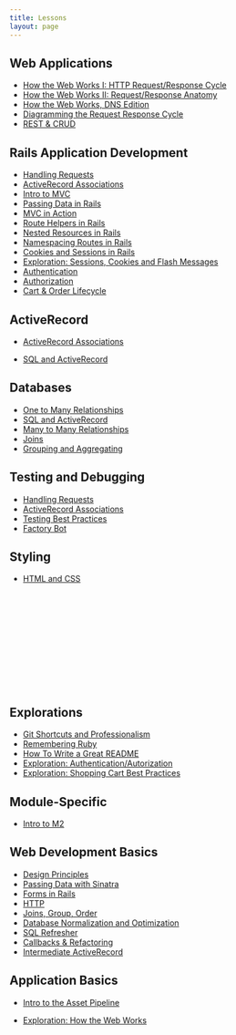 ```yaml
---
title: Lessons
layout: page
---
```


## Web Applications

* [How the Web Works I: HTTP Request/Response Cycle](./how_the_web_works_http)
* [How the Web Works II: Request/Response Anatomy](./request_response_anatomy)
* [How the Web Works, DNS Edition](../misc/lessons/how_the_web_works_dns)
* [Diagramming the Request Response Cycle](./diagramming_request_response_cycle)
* [REST & CRUD](./restful_routes_and_crud)

## Rails Application Development

* [Handling Requests](./handling_requests)
* [ActiveRecord Associations](./active_record_associations)
* [Intro to MVC](./intro_to_mvc)
* [Passing Data in Rails](./passing_data_in_rails)
* [MVC in Action](./mvc_in_action)
* [Route Helpers in Rails](./route_helpers)
* [Nested Resources in Rails](./nested_resources)
* [Namespacing Routes in Rails](./namespacing)
* [Cookies and Sessions in Rails](./cookies_sessions_in_rails)
* [Exploration: Sessions, Cookies and Flash Messages](../misc/sessions_cookies_and_flashes)
* [Authentication](./authentication)
* [Authorization](./authorization)
* [Cart & Order Lifecycle](./cart_implementation)

## ActiveRecord

* [ActiveRecord Associations](./active_record_associations)
- [SQL and ActiveRecord](./sql_and_active_record)

## Databases

- [One to Many Relationships](./one_to_many_relationships)
- [SQL and ActiveRecord](./sql_and_active_record)
- [Many to Many Relationships](./many_to_many)
- [Joins](./joins)
- [Grouping and Aggregating](./grouping_and_aggregating)

## Testing and Debugging

* [Handling Requests](./handling_requests)
* [ActiveRecord Associations](./active_record_associations)
* [Testing Best Practices](./testing_best_practices)
* [Factory Bot](./factory_bot)

## Styling

* [HTML and CSS](./html_and_css)



<br>
<br>
<br>
<br>
<br>
<br>
<br>
<br>
<br>
<br>












## Explorations

- [Git Shortcuts and Professionalism](./additional_github)
- [Remembering Ruby](../misc/violations)
- [How To Write a Great README](./how_to_write_a_great_readme)
- [Exploration: Authentication/Autorization](../explorations/auth_exploration)
- [Exploration: Shopping Cart Best Practices](../misc/cart_exploration)


## Module-Specific

- [Intro to M2](../misc/day_1)


## Web Development Basics

- [Design Principles](./design_principles)
- [Passing Data with Sinatra](./passing_data_with_sinatra)
- [Forms in Rails](./form_helpers_rails)
- [HTTP](./http)
- [Joins, Group, Order](./joins_group_order)
- [Database Normalization and Optimization](./database_normalization_and_optimization)
- [SQL Refresher](./sql_refresher)
- [Callbacks & Refactoring](./callbacks_and_refactoring)
- [Intermediate ActiveRecord](./intermediate_active_record)


## Application Basics

- [Intro to the Asset Pipeline](./asset_pipeline)
* [Exploration: How the Web Works](../misc/exploration_how_the_web_works)

